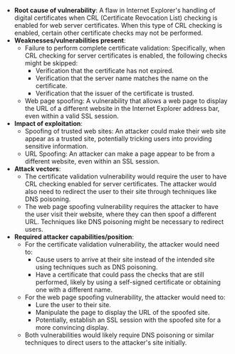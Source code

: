 - **Root cause of vulnerability**: A flaw in Internet Explorer's handling of digital certificates when CRL (Certificate Revocation List) checking is enabled for web server certificates. When this type of CRL checking is enabled, certain other certificate checks may not be performed.
- **Weaknesses/vulnerabilities present**:
    - Failure to perform complete certificate validation: Specifically, when CRL checking for server certificates is enabled, the following checks might be skipped:
        - Verification that the certificate has not expired.
        - Verification that the server name matches the name on the certificate.
        - Verification that the issuer of the certificate is trusted.
    - Web page spoofing: A vulnerability that allows a web page to display the URL of a different website in the Internet Explorer address bar, even within a valid SSL session.
- **Impact of exploitation**:
    - Spoofing of trusted web sites: An attacker could make their web site appear as a trusted site, potentially tricking users into providing sensitive information.
    - URL Spoofing: An attacker can make a page appear to be from a different website, even within an SSL session.
- **Attack vectors**:
    - The certificate validation vulnerability would require the user to have CRL checking enabled for server certificates. The attacker would also need to redirect the user to their site through techniques like DNS poisoning.
    - The web page spoofing vulnerability requires the attacker to have the user visit their website, where they can then spoof a different URL. Techniques like DNS poisoning might be necessary to redirect users.
- **Required attacker capabilities/position**:
    - For the certificate validation vulnerability, the attacker would need to:
        - Cause users to arrive at their site instead of the intended site using techniques such as DNS poisoning.
        - Have a certificate that could pass the checks that are still performed, likely by using a self-signed certificate or obtaining one with a different name.
    - For the web page spoofing vulnerability, the attacker would need to:
        - Lure the user to their site.
        - Manipulate the page to display the URL of the spoofed site.
        - Potentially, establish an SSL session with the spoofed site for a more convincing display.
    - Both vulnerabilities would likely require DNS poisoning or similar techniques to direct users to the attacker's site initially.
